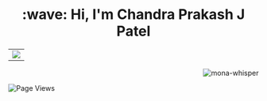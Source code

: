 <h1 align="center">:wave: Hi, I'm Chandra Prakash J Patel</h1>
<table align="center" cellspacing="0" cellpadding="0" border="0">
  <tr>
    <td>
      <a href="https://github.com/bittujpatel">
        <img src="https://github-readme-stats.vercel.app/api/top-langs/?username=bittujpatel&layout=compact&theme=tokyonight">
      <a/>
    </td>
   </tr>
</table>
<p align="right"> <img src="https://github.githubassets.com/images/mona-whisper.gif" title="mona-whisper"></p>
<p align="left"> <img src="https://komarev.com/ghpvc/?username=bittujpatel&label=Views&color=blue&style=plastic" alt="Page Views" />
  
<!--
**bittujpatel/bittujpatel** is a ✨ _special_ ✨ repository because its `README.md` (this file) appears on your GitHub profile.

Here are some ideas to get you started:

- 🔭 I’m currently working on ...
- 🌱 I’m currently learning ...
- 👯 I’m looking to collaborate on ...
- 🤔 I’m looking for help with ...
- 💬 Ask me about ...
- 📫 How to reach me: ...
- 😄 Pronouns: ...
- ⚡ Fun fact: ...
-->
